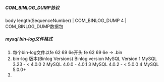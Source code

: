 ##### COM_BINLOG_DUMP协议
body length(SequenceNumber) | COM_BINLOG_DUMP
4 | COM_BINLOG_DUMP数据包


##### mysql bin-log文件格式
1. 每个bin-log文件以fe 62 69 6e开头
    fe 62 69 6e -> .bin
2. bin-log 版本(Binlog Versions)
    Binlog version MySQL Version
    1 MySQL 3.23 - < 4.0.0
    2 MySQL 4.0.0 - 4.0.1
    3 MySQL 4.0.2 - < 5.0.0
    4 MySQL 5.0.0+
3.
